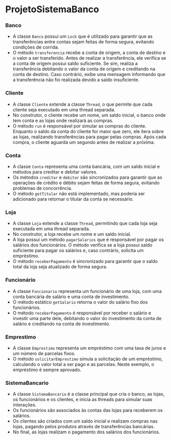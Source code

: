 # ProjetoSistemaBanco

### Banco
- A classe `Banco` possui um `Lock` que é utilizado para garantir que as transferências entre contas sejam feitas de forma segura, evitando condições de corrida.
- O método `transferencia` recebe a conta de origem, a conta de destino e o valor a ser transferido. Antes de realizar a transferência, ele verifica se a conta de origem possui saldo suficiente. Se sim, realiza a transferência debitando o valor da conta de origem e creditando na conta de destino. Caso contrário, exibe uma mensagem informando que a transferência não foi realizada devido a saldo insuficiente.

### Cliente
- A classe `Cliente` extende a classe `Thread`, o que permite que cada cliente seja executado em uma thread separada.
- No construtor, o cliente recebe um nome, um saldo inicial, o banco onde tem conta e as lojas onde realizará as compras.
- O método `run` é responsável por simular as compras do cliente. Enquanto o saldo da conta do cliente for maior que zero, ele itera sobre as lojas, realizando transferências para pagar pelas compras. Após cada compra, o cliente aguarda um segundo antes de realizar a próxima.

### Conta
- A classe `Conta` representa uma conta bancária, com um saldo inicial e métodos para creditar e debitar valores.
- Os métodos `creditar` e `debitar` são sincronizados para garantir que as operações de crédito e débito sejam feitas de forma segura, evitando problemas de concorrência.
- O método `getTitular` não está implementado, mas poderia ser adicionado para retornar o titular da conta se necessário.

### Loja
- A classe `Loja` extende a classe `Thread`, permitindo que cada loja seja executada em uma thread separada.
- No construtor, a loja recebe um nome e um saldo inicial.
- A loja possui um método `pagarSalarios` que é responsável por pagar os salários dos funcionários. O método verifica se a loja possui saldo suficiente para pagar os salários e, caso contrário, solicita um empréstimo.
- O método `receberPagamento` é sincronizado para garantir que o saldo total da loja seja atualizado de forma segura.

### Funcionário
- A classe `Funcionario` representa um funcionário de uma loja, com uma conta bancária de salário e uma conta de investimento.
- O método estático `getSalario` retorna o valor do salário fixo dos funcionários.
- O método `receberPagamento` é responsável por receber o salário e investir uma parte dele, debitando o valor do investimento da conta de salário e creditando na conta de investimento.

### Emprestimo
- A classe `Emprestimo` representa um empréstimo com uma taxa de juros e um número de parcelas fixos.
- O método `solicitarEmprestimo` simula a solicitação de um empréstimo, calculando o valor total a ser pago e as parcelas. Neste exemplo, o empréstimo é sempre aprovado.

### SistemaBancario
- A classe `SistemaBancario` é a classe principal que cria o banco, as lojas, os funcionários e os clientes, e inicia as threads para simular suas interações.
- Os funcionários são associados às contas das lojas para receberem os salários.
- Os clientes são criados com um saldo inicial e realizam compras nas lojas, pagando pelos produtos através de transferências bancárias.
- No final, as lojas realizam o pagamento dos salários dos funcionários.

